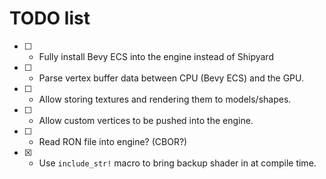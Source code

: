 # TODO list

* [ ] - Fully install Bevy ECS into the engine instead of Shipyard
* [ ] - Parse vertex buffer data between CPU (Bevy ECS) and the GPU.
* [ ] - Allow storing textures and rendering them to models/shapes.
* [ ] - Allow custom vertices to be pushed into the engine.
* [ ] - Read RON file into engine? (CBOR?)

* [x] - Use `include_str!` macro to bring backup shader in at compile time.
